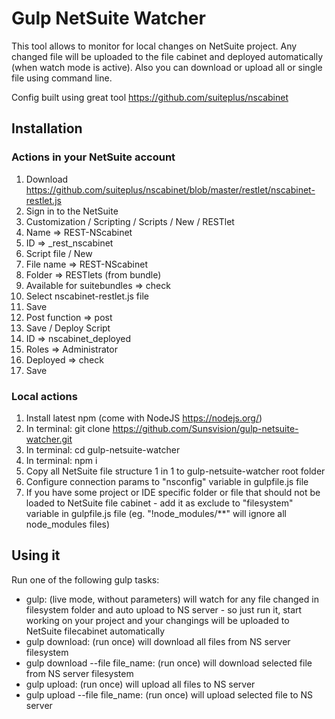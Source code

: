 ﻿# Gulp NetSuite Watcher

This tool allows to monitor for local changes on NetSuite project. Any changed file will be uploaded to the file cabinet and deployed automatically (when watch mode is active). Also you can download or upload all or single file using command line.  

Config built using great tool https://github.com/suiteplus/nscabinet

## Installation

### Actions in your NetSuite account

1) Download https://github.com/suiteplus/nscabinet/blob/master/restlet/nscabinet-restlet.js  
2) Sign in to the NetSuite  
3) Customization / Scripting / Scripts / New / RESTlet  
4) Name => REST-NScabinet  
5) ID => _rest_nscabinet  
6) Script file / New  
7) File name => REST-NScabinet  
8) Folder => RESTlets (from bundle)  
9) Available for suitebundles => check  
10) Select nscabinet-restlet.js file  
11) Save  
12) Post function => post  
13) Save / Deploy Script  
14) ID => nscabinet_deployed  
15) Roles => Administrator  
16) Deployed => check  
17) Save  

### Local actions

1) Install latest npm (come with NodeJS https://nodejs.org/)  
2) In terminal: git clone https://github.com/Sunsvision/gulp-netsuite-watcher.git  
3) In terminal: cd gulp-netsuite-watcher  
4) In terminal: npm i  
5) Copy all NetSuite file structure 1 in 1 to gulp-netsuite-watcher root folder  
6) Configure connection params to "nsconfig" variable in gulpfile.js file  
7) If you have some project or IDE specific folder or file that should not be loaded to NetSuite file cabinet - add it as exclude to "filesystem" variable in gulpfile.js file (eg. "!node_modules/**" will ignore all node_modules files)  

## Using it

Run one of the following gulp tasks:

* gulp: (live mode, without parameters) will watch for any file changed in filesystem folder and auto upload to NS server - so just run it, start working on your project and your changings will be uploaded to NetSuite filecabinet automatically  
* gulp download: (run once) will download all files from NS server filesystem  
* gulp download --file file_name: (run once) will download selected file from NS server filesystem  
* gulp upload: (run once) will upload all files to NS server  
* gulp upload --file file_name: (run once) will upload selected file to NS server  